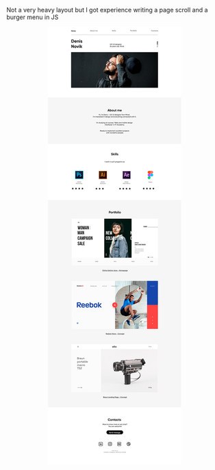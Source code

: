 <p>Not a very heavy layout but I got experience writing a page scroll and a burger menu in JS</p>
<div id="header" align="center">
    <img src="img/layout_6.png"/>
</div>
